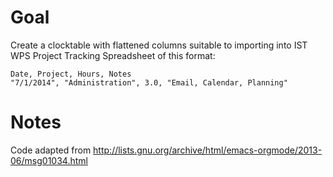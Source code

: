 # Goal #

Create a clocktable with flattened columns suitable to importing into IST WPS Project Tracking Spreadsheet of this format:

```
Date, Project, Hours, Notes
"7/1/2014", "Administration", 3.0, "Email, Calendar, Planning"
```

# Notes #
Code adapted from http://lists.gnu.org/archive/html/emacs-orgmode/2013-06/msg01034.html
